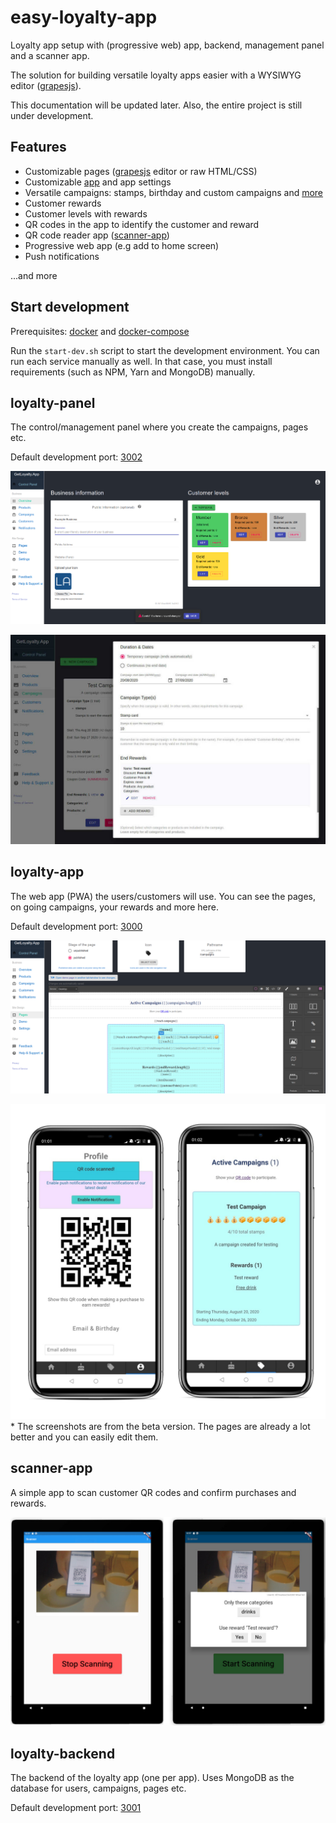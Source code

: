 # easy-loyalty-app

Loyalty app setup with (progressive web) app, backend, management panel and a scanner app.

The solution for building versatile loyalty apps easier with a WYSIWYG editor ([grapesjs](https://grapesjs.com/)).

This documentation will be updated later. Also, the entire project is still under development.

## Features

- Customizable pages ([grapesjs](https://grapesjs.com/) editor or raw HTML/CSS)
- Customizable [app](../loyalty-app) and app settings
- Versatile campaigns: stamps, birthday and custom campaigns and [more](../loyalty-campaigns)
- Customer rewards
- Customer levels with rewards
- QR codes in the app to identify the customer and reward
- QR code reader app ([scanner-app](../scanner-app))
- Progressive web app (e.g add to home screen)
- Push notifications

...and more

## Start development

Prerequisites: [docker](https://docs.docker.com/engine/install/) and [docker-compose](https://docs.docker.com/compose/install/)

Run the `start-dev.sh` script to start the development environment. You can run each service manually as well. In that case, you must
install requirements (such as NPM, Yarn and MongoDB) manually.

## loyalty-panel

The control/management panel where you create the campaigns, pages etc.

Default development port: [3002](http://localhost:3002)

![Scanner App](./assets/overview-page.png)

![Scanner App](./assets/editing-campaign.jpg)

## loyalty-app

The web app (PWA) the users/customers will use. You can see the pages, on going campaigns, your rewards and more here.

Default development port: [3000](http://localhost:3000)

![Scanner App](./assets/editing-pages.png)

![Scanner App](./assets/example-pages-phone.jpg)* The screenshots are from the beta version. The pages are already a lot better and you can
easily edit them.

## scanner-app

A simple app to scan customer QR codes and confirm purchases and rewards.

![Scanner App](./assets/scanner-feature.jpg)

## loyalty-backend

The backend of the loyalty app (one per app). Uses MongoDB as the database for users, campaigns, pages etc.

Default development port: [3001](http://localhost:3001)
